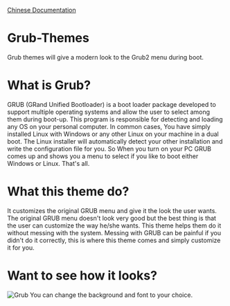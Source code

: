 [Chinese Documentation](README-zh.md)

# Grub-Themes
Grub themes will give a modern look to the Grub2 menu during boot.

# What is Grub?

GRUB (GRand Unified Bootloader) is a boot loader package developed to support multiple operating systems and allow the user to select among them during boot-up. 
This program is responsible for detecting and loading any OS on your personal computer.
In common cases, You have simply installed Linux with Windows or any other Linux on your machine in a dual boot. The Linux installer will automatically detect your other installation and write the configuration file for you.
So When you turn on your PC GRUB comes up and shows you a menu to select if you like to boot either Windows or Linux.
That's all. 

# What this theme do?

It customizes the original GRUB menu and give it the look the user wants. The original GRUB menu doesn't look very good but the best thing is that the user can customize the way he/she wants. 
This theme helps them do it without messing with the system. Messing with GRUB can be painful if you didn't do it correctly, this is where this theme comes and simply customize it for you. 

# Want to see how it looks?
![Grub](https://i.imgur.com/zB0qtod.jpg)
You can change the background and font to your choice. 
